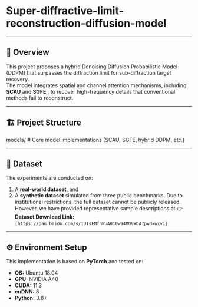 # Super-diffractive-limit-reconstruction-diffusion-model
---

## 📘 Overview

This project proposes a hybrid Denoising Diffusion Probabilistic Model (DDPM) that surpasses the diffraction limit for sub-diffraction target recovery.  
The model integrates spatial and channel attention mechanisms, including **SCAU** and **SGFE** , to recover high-frequency details that conventional methods fail to reconstruct.

---

## 🏗️ Project Structure
 models/ # Core model implementations (SCAU, SGFE, hybrid DDPM, etc.)

---

## 📂 Dataset

The experiments are conducted on:
1. A **real-world dataset**, and  
2. A **synthetic dataset** simulated from three public benchmarks.
Due to institutional restrictions, the full dataset cannot be publicly released. However, we have provided representative sample descriptions at
👉 **Dataset Download Link:**  
`[https://pan.baidu.com/s/1UIsFMfnWuA010w94MD9xDA?pwd=wxvi]`

---

## ⚙️ Environment Setup

This implementation is based on **PyTorch** and tested on:

- **OS:** Ubuntu 18.04  
- **GPU:** NVIDIA A40  
- **CUDA:** 11.3  
- **cuDNN:** 8  
- **Python:** 3.8+


